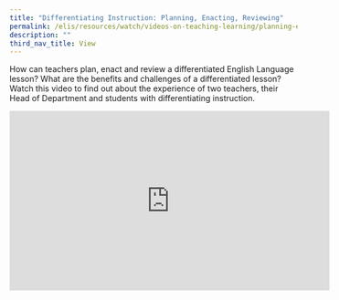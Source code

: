 ```yaml
---
title: "Differentiating Instruction: Planning, Enacting, Reviewing"
permalink: /elis/resources/watch/videos-on-teaching-learning/planning-enacting-reviewing/
description: ""
third_nav_title: View
---
```

How can teachers plan, enact and review a differentiated English Language lesson? What are the benefits and challenges of a differentiated lesson? Watch this video to find out about the experience of two teachers, their Head of Department and students with differentiating instruction.

<iframe width="560" height="315" src="https://www.youtube.com/embed/jTgLEC_29v4" title="YouTube video player" frameborder="0" allow="accelerometer; autoplay; clipboard-write; encrypted-media; gyroscope; picture-in-picture" allowfullscreen=""></iframe>
